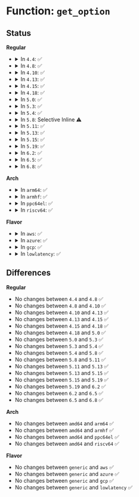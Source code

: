 # Function: <code>get_option</code>

## Status
<b>Regular</b>
<ul>
<li>
<details>
<summary>In <code>4.4</code>: ✅</summary>

```c
int get_option(char **str, int *pint);
```

**Collision:** Unique Global

**Inline:** No

**Transformation:** False

**Instances:**

```
In lib/cmdline.c (ffffffff813e8f50)
Location: lib/cmdline.c:52
Inline: False
Direct callers:
  - init/main.c:loglevel
  - init/do_mounts_md.c:md_setup
  - init/do_mounts_md.c:md_setup
  - init/do_mounts_md.c:md_setup
  - init/do_mounts_md.c:md_setup
  - arch/x86/kernel/cpu/common.c:setup_show_msr
  - arch/x86/kernel/cpu/common.c:setup_disablecpuid
  - arch/x86/kernel/cpu/mcheck/mce.c:mcheck_enable
  - arch/x86/kernel/cpu/mcheck/mce.c:mcheck_enable
  - arch/x86/kernel/smpboot.c:cpu_init_udelay
  - arch/x86/kernel/smpboot.c:_setup_possible_cpus
  - arch/x86/kernel/apic/apic.c:apic_set_disabled_cpu_apicid
  - arch/x86/kernel/apic/vector.c:setup_show_lapic
  - arch/x86/kernel/amd_gart_64.c:gart_parse_options
  - arch/x86/kernel/amd_gart_64.c:gart_parse_options
  - kernel/resource.c:reserve_setup
  - kernel/resource.c:reserve_setup
  - kernel/signal.c:setup_print_fatal_signals
  - kernel/printk/printk.c:boot_delay_setup
  - kernel/profile.c:profile_setup
  - kernel/profile.c:profile_setup
  - kernel/profile.c:profile_setup
  - kernel/profile.c:profile_setup
  - kernel/time/tick-sched.c:skew_tick
  - kernel/smp.c:nrcpus
  - kernel/smp.c:maxcpus
  - mm/slub.c:setup_slub_min_order
  - mm/slub.c:setup_slub_max_order
  - mm/slub.c:setup_slub_min_objects
  - lib/cmdline.c:get_options
  - drivers/acpi/pci_link.c:acpi_irq_penalty_update
  - drivers/pnp/resource.c:pnp_setup_reserve_irq
  - drivers/pnp/resource.c:pnp_setup_reserve_dma
  - drivers/pnp/resource.c:pnp_setup_reserve_io
  - drivers/pnp/resource.c:pnp_setup_reserve_mem
  - drivers/char/hpet.c:hpet_mmap_enable
```
**Symbols:**

```
ffffffff813e8f50-ffffffff813e8fbe: get_option (STB_GLOBAL)
```
</details>
</li>
<li>
<details>
<summary>In <code>4.8</code>: ✅</summary>

```c
int get_option(char **str, int *pint);
```

**Collision:** Unique Global

**Inline:** No

**Transformation:** False

**Instances:**

```
In lib/cmdline.c (ffffffff8142f150)
Location: lib/cmdline.c:52
Inline: False
Direct callers:
  - init/main.c:loglevel
  - init/do_mounts_md.c:md_setup
  - init/do_mounts_md.c:md_setup
  - init/do_mounts_md.c:md_setup
  - init/do_mounts_md.c:md_setup
  - arch/x86/kernel/cpu/common.c:setup_disablecpuid
  - arch/x86/kernel/cpu/common.c:setup_show_msr
  - arch/x86/kernel/cpu/mcheck/mce.c:mcheck_enable
  - arch/x86/kernel/cpu/mcheck/mce.c:mcheck_enable
  - arch/x86/kernel/smpboot.c:_setup_possible_cpus
  - arch/x86/kernel/smpboot.c:cpu_init_udelay
  - arch/x86/kernel/apic/apic.c:apic_set_disabled_cpu_apicid
  - arch/x86/kernel/apic/vector.c:setup_show_lapic
  - arch/x86/kernel/amd_gart_64.c:gart_parse_options
  - arch/x86/kernel/amd_gart_64.c:gart_parse_options
  - kernel/resource.c:reserve_setup
  - kernel/resource.c:reserve_setup
  - kernel/signal.c:setup_print_fatal_signals
  - kernel/printk/printk.c:boot_delay_setup
  - kernel/profile.c:profile_setup
  - kernel/profile.c:profile_setup
  - kernel/profile.c:profile_setup
  - kernel/profile.c:profile_setup
  - kernel/time/tick-sched.c:skew_tick
  - kernel/smp.c:maxcpus
  - kernel/smp.c:nrcpus
  - mm/slub.c:setup_slub_min_objects
  - mm/slub.c:setup_slub_max_order
  - mm/slub.c:setup_slub_min_order
  - lib/cmdline.c:get_options
  - drivers/acpi/pci_link.c:acpi_irq_penalty_update
  - drivers/pnp/resource.c:pnp_setup_reserve_mem
  - drivers/pnp/resource.c:pnp_setup_reserve_io
  - drivers/pnp/resource.c:pnp_setup_reserve_dma
  - drivers/pnp/resource.c:pnp_setup_reserve_irq
  - drivers/char/hpet.c:hpet_mmap_enable
```
**Symbols:**

```
ffffffff8142f150-ffffffff8142f1be: get_option (STB_GLOBAL)
```
</details>
</li>
<li>
<details>
<summary>In <code>4.10</code>: ✅</summary>

```c
int get_option(char **str, int *pint);
```

**Collision:** Unique Global

**Inline:** No

**Transformation:** False

**Instances:**

```
In lib/cmdline.c (ffffffff8144b2c0)
Location: lib/cmdline.c:52
Inline: False
Direct callers:
  - init/main.c:loglevel
  - init/do_mounts_md.c:md_setup
  - init/do_mounts_md.c:md_setup
  - init/do_mounts_md.c:md_setup
  - init/do_mounts_md.c:md_setup
  - arch/x86/kernel/cpu/common.c:setup_disablecpuid
  - arch/x86/kernel/cpu/mcheck/mce.c:mcheck_enable
  - arch/x86/kernel/cpu/mcheck/mce.c:mcheck_enable
  - arch/x86/kernel/smpboot.c:_setup_possible_cpus
  - arch/x86/kernel/smpboot.c:cpu_init_udelay
  - arch/x86/kernel/apic/apic.c:apic_set_disabled_cpu_apicid
  - arch/x86/kernel/apic/vector.c:setup_show_lapic
  - arch/x86/kernel/amd_gart_64.c:gart_parse_options
  - arch/x86/kernel/amd_gart_64.c:gart_parse_options
  - kernel/resource.c:reserve_setup
  - kernel/resource.c:reserve_setup
  - kernel/signal.c:setup_print_fatal_signals
  - kernel/printk/printk.c:boot_delay_setup
  - kernel/profile.c:profile_setup
  - kernel/profile.c:profile_setup
  - kernel/profile.c:profile_setup
  - kernel/profile.c:profile_setup
  - kernel/time/tick-sched.c:skew_tick
  - kernel/smp.c:maxcpus
  - kernel/smp.c:nrcpus
  - mm/slub.c:setup_slub_min_objects
  - mm/slub.c:setup_slub_max_order
  - mm/slub.c:setup_slub_min_order
  - lib/cmdline.c:get_options
  - drivers/acpi/pci_link.c:acpi_irq_penalty_update
  - drivers/pnp/resource.c:pnp_setup_reserve_mem
  - drivers/pnp/resource.c:pnp_setup_reserve_io
  - drivers/pnp/resource.c:pnp_setup_reserve_dma
  - drivers/pnp/resource.c:pnp_setup_reserve_irq
  - drivers/char/hpet.c:hpet_mmap_enable
```
**Symbols:**

```
ffffffff8144b2c0-ffffffff8144b32e: get_option (STB_GLOBAL)
```
</details>
</li>
<li>
<details>
<summary>In <code>4.13</code>: ✅</summary>

```c
int get_option(char **str, int *pint);
```

**Collision:** Unique Global

**Inline:** No

**Transformation:** False

**Instances:**

```
In lib/cmdline.c (ffffffff818eb800)
Location: lib/cmdline.c:53
Inline: False
Direct callers:
  - init/main.c:loglevel
  - init/do_mounts_md.c:md_setup
  - init/do_mounts_md.c:md_setup
  - init/do_mounts_md.c:md_setup
  - init/do_mounts_md.c:md_setup
  - arch/x86/kernel/cpu/common.c:setup_disablecpuid
  - arch/x86/kernel/cpu/mcheck/mce.c:mcheck_enable
  - arch/x86/kernel/cpu/mcheck/mce.c:mcheck_enable
  - arch/x86/kernel/smpboot.c:_setup_possible_cpus
  - arch/x86/kernel/smpboot.c:cpu_init_udelay
  - arch/x86/kernel/apic/apic.c:apic_set_disabled_cpu_apicid
  - arch/x86/kernel/apic/vector.c:setup_show_lapic
  - arch/x86/kernel/amd_gart_64.c:gart_parse_options
  - arch/x86/kernel/amd_gart_64.c:gart_parse_options
  - kernel/resource.c:reserve_setup
  - kernel/resource.c:reserve_setup
  - kernel/signal.c:setup_print_fatal_signals
  - kernel/printk/printk.c:boot_delay_setup
  - kernel/profile.c:profile_setup
  - kernel/profile.c:profile_setup
  - kernel/profile.c:profile_setup
  - kernel/profile.c:profile_setup
  - kernel/time/tick-sched.c:skew_tick
  - kernel/smp.c:maxcpus
  - kernel/smp.c:nrcpus
  - mm/slub.c:setup_slub_memcg_sysfs
  - mm/slub.c:setup_slub_min_objects
  - mm/slub.c:setup_slub_max_order
  - mm/slub.c:setup_slub_min_order
  - drivers/acpi/pci_link.c:acpi_irq_penalty_update
  - drivers/pnp/resource.c:pnp_setup_reserve_mem
  - drivers/pnp/resource.c:pnp_setup_reserve_io
  - drivers/pnp/resource.c:pnp_setup_reserve_dma
  - drivers/pnp/resource.c:pnp_setup_reserve_irq
  - drivers/char/hpet.c:hpet_mmap_enable
  - lib/cmdline.c:get_options
```
**Symbols:**

```
ffffffff818eb800-ffffffff818eb869: get_option (STB_GLOBAL)
```
</details>
</li>
<li>
<details>
<summary>In <code>4.15</code>: ✅</summary>

```c
int get_option(char **str, int *pint);
```

**Collision:** Unique Global

**Inline:** No

**Transformation:** False

**Instances:**

```
In lib/cmdline.c (ffffffff819717c0)
Location: lib/cmdline.c:53
Inline: False
Direct callers:
  - init/main.c:loglevel
  - init/do_mounts_md.c:md_setup
  - init/do_mounts_md.c:md_setup
  - init/do_mounts_md.c:md_setup
  - init/do_mounts_md.c:md_setup
  - arch/x86/kernel/fpu/init.c:fpu__init_system
  - arch/x86/kernel/cpu/mcheck/mce.c:mcheck_enable
  - arch/x86/kernel/cpu/mcheck/mce.c:mcheck_enable
  - arch/x86/kernel/smpboot.c:_setup_possible_cpus
  - arch/x86/kernel/smpboot.c:cpu_init_udelay
  - arch/x86/kernel/apic/apic.c:apic_set_disabled_cpu_apicid
  - arch/x86/kernel/apic/vector.c:setup_show_lapic
  - arch/x86/kernel/amd_gart_64.c:gart_parse_options
  - arch/x86/kernel/amd_gart_64.c:gart_parse_options
  - kernel/resource.c:reserve_setup
  - kernel/resource.c:reserve_setup
  - kernel/signal.c:setup_print_fatal_signals
  - kernel/printk/printk.c:boot_delay_setup
  - kernel/profile.c:profile_setup
  - kernel/profile.c:profile_setup
  - kernel/profile.c:profile_setup
  - kernel/profile.c:profile_setup
  - kernel/time/tick-sched.c:skew_tick
  - kernel/smp.c:maxcpus
  - kernel/smp.c:nrcpus
  - mm/slub.c:setup_slub_memcg_sysfs
  - mm/slub.c:setup_slub_min_objects
  - mm/slub.c:setup_slub_max_order
  - mm/slub.c:setup_slub_min_order
  - drivers/acpi/pci_link.c:acpi_irq_penalty_update
  - drivers/pnp/resource.c:pnp_setup_reserve_mem
  - drivers/pnp/resource.c:pnp_setup_reserve_io
  - drivers/pnp/resource.c:pnp_setup_reserve_dma
  - drivers/pnp/resource.c:pnp_setup_reserve_irq
  - drivers/char/hpet.c:hpet_mmap_enable
  - lib/cmdline.c:get_options
```
**Symbols:**

```
ffffffff819717c0-ffffffff81971829: get_option (STB_GLOBAL)
```
</details>
</li>
<li>
<details>
<summary>In <code>4.18</code>: ✅</summary>

```c
int get_option(char **str, int *pint);
```

**Collision:** Unique Global

**Inline:** No

**Transformation:** False

**Instances:**

```
In lib/cmdline.c (ffffffff819cdb90)
Location: lib/cmdline.c:53
Inline: False
Direct callers:
  - init/main.c:loglevel
  - init/do_mounts_md.c:md_setup
  - init/do_mounts_md.c:md_setup
  - init/do_mounts_md.c:md_setup
  - init/do_mounts_md.c:md_setup
  - arch/x86/kernel/fpu/init.c:fpu__init_system
  - arch/x86/kernel/cpu/mcheck/mce.c:mcheck_enable
  - arch/x86/kernel/cpu/mcheck/mce.c:mcheck_enable
  - arch/x86/kernel/smpboot.c:_setup_possible_cpus
  - arch/x86/kernel/smpboot.c:cpu_init_udelay
  - arch/x86/kernel/apic/apic.c:apic_set_disabled_cpu_apicid
  - arch/x86/kernel/apic/vector.c:setup_show_lapic
  - arch/x86/kernel/amd_gart_64.c:gart_parse_options
  - arch/x86/kernel/amd_gart_64.c:gart_parse_options
  - kernel/resource.c:reserve_setup
  - kernel/resource.c:reserve_setup
  - kernel/signal.c:setup_print_fatal_signals
  - kernel/printk/printk.c:boot_delay_setup
  - kernel/profile.c:profile_setup
  - kernel/profile.c:profile_setup
  - kernel/profile.c:profile_setup
  - kernel/profile.c:profile_setup
  - kernel/time/tick-sched.c:skew_tick
  - kernel/smp.c:maxcpus
  - kernel/smp.c:nrcpus
  - mm/slub.c:setup_slub_memcg_sysfs
  - mm/slub.c:setup_slub_min_objects
  - mm/slub.c:setup_slub_max_order
  - mm/slub.c:setup_slub_min_order
  - drivers/acpi/pci_link.c:acpi_irq_penalty_update
  - drivers/pnp/resource.c:pnp_setup_reserve_mem
  - drivers/pnp/resource.c:pnp_setup_reserve_io
  - drivers/pnp/resource.c:pnp_setup_reserve_dma
  - drivers/pnp/resource.c:pnp_setup_reserve_irq
  - drivers/char/hpet.c:hpet_mmap_enable
  - lib/cmdline.c:get_options
```
**Symbols:**

```
ffffffff819cdb90-ffffffff819cdbf9: get_option (STB_GLOBAL)
```
</details>
</li>
<li>
<details>
<summary>In <code>5.0</code>: ✅</summary>

```c
int get_option(char **str, int *pint);
```

**Collision:** Unique Global

**Inline:** No

**Transformation:** False

**Instances:**

```
In lib/cmdline.c (ffffffff81a07020)
Location: lib/cmdline.c:53
Inline: False
Direct callers:
  - init/main.c:loglevel
  - init/do_mounts_md.c:md_setup
  - init/do_mounts_md.c:md_setup
  - init/do_mounts_md.c:md_setup
  - init/do_mounts_md.c:md_setup
  - arch/x86/kernel/fpu/init.c:fpu__init_system
  - arch/x86/kernel/cpu/mce/core.c:mcheck_enable
  - arch/x86/kernel/cpu/mce/core.c:mcheck_enable
  - arch/x86/kernel/smpboot.c:_setup_possible_cpus
  - arch/x86/kernel/smpboot.c:cpu_init_udelay
  - arch/x86/kernel/apic/apic.c:apic_set_disabled_cpu_apicid
  - arch/x86/kernel/apic/vector.c:setup_show_lapic
  - arch/x86/kernel/amd_gart_64.c:gart_parse_options
  - arch/x86/kernel/amd_gart_64.c:gart_parse_options
  - kernel/resource.c:reserve_setup
  - kernel/resource.c:reserve_setup
  - kernel/signal.c:setup_print_fatal_signals
  - kernel/printk/printk.c:boot_delay_setup
  - kernel/profile.c:profile_setup
  - kernel/profile.c:profile_setup
  - kernel/profile.c:profile_setup
  - kernel/profile.c:profile_setup
  - kernel/time/tick-sched.c:skew_tick
  - kernel/smp.c:maxcpus
  - kernel/smp.c:nrcpus
  - mm/slub.c:setup_slub_memcg_sysfs
  - mm/slub.c:setup_slub_min_objects
  - mm/slub.c:setup_slub_max_order
  - mm/slub.c:setup_slub_min_order
  - drivers/acpi/pci_link.c:acpi_irq_penalty_update
  - drivers/pnp/resource.c:pnp_setup_reserve_mem
  - drivers/pnp/resource.c:pnp_setup_reserve_io
  - drivers/pnp/resource.c:pnp_setup_reserve_dma
  - drivers/pnp/resource.c:pnp_setup_reserve_irq
  - drivers/char/hpet.c:hpet_mmap_enable
  - lib/cmdline.c:get_options
```
**Symbols:**

```
ffffffff81a07020-ffffffff81a07089: get_option (STB_GLOBAL)
```
</details>
</li>
<li>
<details>
<summary>In <code>5.3</code>: ✅</summary>

```c
int get_option(char **str, int *pint);
```

**Collision:** Unique Global

**Inline:** No

**Transformation:** False

**Instances:**

```
In lib/cmdline.c (ffffffff81a76990)
Location: lib/cmdline.c:50
Inline: False
Direct callers:
  - init/main.c:loglevel
  - init/do_mounts_md.c:md_setup
  - init/do_mounts_md.c:md_setup
  - init/do_mounts_md.c:md_setup
  - init/do_mounts_md.c:md_setup
  - arch/x86/kernel/fpu/init.c:fpu__init_system
  - arch/x86/kernel/cpu/mce/core.c:mcheck_enable
  - arch/x86/kernel/cpu/mce/core.c:mcheck_enable
  - arch/x86/kernel/smpboot.c:_setup_possible_cpus
  - arch/x86/kernel/smpboot.c:cpu_init_udelay
  - arch/x86/kernel/apic/apic.c:apic_set_disabled_cpu_apicid
  - arch/x86/kernel/apic/vector.c:setup_show_lapic
  - arch/x86/kernel/amd_gart_64.c:gart_parse_options
  - arch/x86/kernel/amd_gart_64.c:gart_parse_options
  - kernel/resource.c:reserve_setup
  - kernel/resource.c:reserve_setup
  - kernel/signal.c:setup_print_fatal_signals
  - kernel/printk/printk.c:boot_delay_setup
  - kernel/profile.c:profile_setup
  - kernel/profile.c:profile_setup
  - kernel/profile.c:profile_setup
  - kernel/profile.c:profile_setup
  - kernel/time/tick-sched.c:skew_tick
  - kernel/smp.c:maxcpus
  - kernel/smp.c:nrcpus
  - kernel/watchdog.c:watchdog_thresh_setup
  - mm/slub.c:setup_slub_memcg_sysfs
  - mm/slub.c:setup_slub_min_objects
  - mm/slub.c:setup_slub_max_order
  - mm/slub.c:setup_slub_min_order
  - drivers/acpi/pci_link.c:acpi_irq_penalty_update
  - drivers/pnp/resource.c:pnp_setup_reserve_mem
  - drivers/pnp/resource.c:pnp_setup_reserve_io
  - drivers/pnp/resource.c:pnp_setup_reserve_dma
  - drivers/pnp/resource.c:pnp_setup_reserve_irq
  - drivers/char/hpet.c:hpet_mmap_enable
  - lib/cmdline.c:get_options
```
**Symbols:**

```
ffffffff81a76990-ffffffff81a769f9: get_option (STB_GLOBAL)
```
</details>
</li>
<li>
<details>
<summary>In <code>5.4</code>: ✅</summary>

```c
int get_option(char **str, int *pint);
```

**Collision:** Unique Global

**Inline:** No

**Transformation:** False

**Instances:**

```
In lib/cmdline.c (ffffffff81aadda0)
Location: lib/cmdline.c:50
Inline: False
Direct callers:
  - init/main.c:loglevel
  - init/do_mounts_md.c:md_setup
  - init/do_mounts_md.c:md_setup
  - init/do_mounts_md.c:md_setup
  - init/do_mounts_md.c:md_setup
  - arch/x86/kernel/fpu/init.c:fpu__init_system
  - arch/x86/kernel/cpu/mce/core.c:mcheck_enable
  - arch/x86/kernel/cpu/mce/core.c:mcheck_enable
  - arch/x86/kernel/smpboot.c:_setup_possible_cpus
  - arch/x86/kernel/smpboot.c:cpu_init_udelay
  - arch/x86/kernel/apic/apic.c:apic_set_disabled_cpu_apicid
  - arch/x86/kernel/apic/ipi.c:apic_ipi_shorthand
  - arch/x86/kernel/apic/vector.c:setup_show_lapic
  - arch/x86/kernel/amd_gart_64.c:gart_parse_options
  - arch/x86/kernel/amd_gart_64.c:gart_parse_options
  - kernel/resource.c:reserve_setup
  - kernel/resource.c:reserve_setup
  - kernel/signal.c:setup_print_fatal_signals
  - kernel/printk/printk.c:boot_delay_setup
  - kernel/profile.c:profile_setup
  - kernel/profile.c:profile_setup
  - kernel/profile.c:profile_setup
  - kernel/profile.c:profile_setup
  - kernel/time/tick-sched.c:skew_tick
  - kernel/smp.c:maxcpus
  - kernel/smp.c:nrcpus
  - kernel/watchdog.c:watchdog_thresh_setup
  - mm/slub.c:setup_slub_memcg_sysfs
  - mm/slub.c:setup_slub_min_objects
  - mm/slub.c:setup_slub_max_order
  - mm/slub.c:setup_slub_min_order
  - drivers/acpi/pci_link.c:acpi_irq_penalty_update
  - drivers/pnp/resource.c:pnp_setup_reserve_mem
  - drivers/pnp/resource.c:pnp_setup_reserve_io
  - drivers/pnp/resource.c:pnp_setup_reserve_dma
  - drivers/pnp/resource.c:pnp_setup_reserve_irq
  - drivers/char/hpet.c:hpet_mmap_enable
  - lib/cmdline.c:get_options
```
**Symbols:**

```
ffffffff81aadda0-ffffffff81aade09: get_option (STB_GLOBAL)
```
</details>
</li>
<li>
<details>
<summary>In <code>5.8</code>: Selective Inline ⚠️</summary>

```c
int get_option(char **str, int *pint);
```

**Collision:** Unique Global

**Inline:** Selective

**Transformation:** False

**Instances:**

```
In lib/cmdline.c (ffffffff815e7b9c)
Location: lib/cmdline.c:50
Inline: True
Inline callers:
  - lib/cmdline.c:get_options
Direct callers:
  - init/main.c:loglevel
  - init/do_mounts_md.c:md_setup
  - init/do_mounts_md.c:md_setup
  - init/do_mounts_md.c:md_setup
  - init/do_mounts_md.c:md_setup
  - arch/x86/kernel/fpu/init.c:fpu__init_parse_early_param
  - arch/x86/kernel/cpu/mce/core.c:mcheck_enable
  - arch/x86/kernel/cpu/mce/core.c:mcheck_enable
  - arch/x86/kernel/smpboot.c:_setup_possible_cpus
  - arch/x86/kernel/smpboot.c:cpu_init_udelay
  - arch/x86/kernel/apic/apic.c:apic_set_disabled_cpu_apicid
  - arch/x86/kernel/apic/ipi.c:apic_ipi_shorthand
  - arch/x86/kernel/apic/vector.c:setup_show_lapic
  - arch/x86/kernel/amd_gart_64.c:gart_parse_options
  - arch/x86/kernel/amd_gart_64.c:gart_parse_options
  - kernel/resource.c:reserve_setup
  - kernel/resource.c:reserve_setup
  - kernel/signal.c:setup_print_fatal_signals
  - kernel/printk/printk.c:boot_delay_setup
  - kernel/profile.c:profile_setup
  - kernel/profile.c:profile_setup
  - kernel/profile.c:profile_setup
  - kernel/profile.c:profile_setup
  - kernel/time/tick-sched.c:skew_tick
  - kernel/smp.c:maxcpus
  - kernel/smp.c:nrcpus
  - kernel/watchdog.c:watchdog_thresh_setup
  - mm/slub.c:setup_slub_memcg_sysfs
  - mm/slub.c:setup_slub_min_objects
  - mm/slub.c:setup_slub_max_order
  - mm/slub.c:setup_slub_min_order
  - drivers/acpi/pci_link.c:acpi_irq_penalty_update
  - drivers/pnp/resource.c:pnp_setup_reserve_mem
  - drivers/pnp/resource.c:pnp_setup_reserve_io
  - drivers/pnp/resource.c:pnp_setup_reserve_dma
  - drivers/pnp/resource.c:pnp_setup_reserve_irq
  - drivers/char/hpet.c:hpet_mmap_enable
```
**Symbols:**

```
ffffffff815e7a40-ffffffff815e7aa9: get_option (STB_GLOBAL)
```
</details>
</li>
<li>
<details>
<summary>In <code>5.11</code>: ✅</summary>

```c
int get_option(char **str, int *pint);
```

**Collision:** Unique Global

**Inline:** No

**Transformation:** False

**Instances:**

```
In lib/cmdline.c (ffffffff8160cbb0)
Location: lib/cmdline.c:56
Inline: False
Direct callers:
  - init/main.c:loglevel
  - arch/x86/kernel/cpu/common.c:cpu_parse_early_param
  - arch/x86/kernel/cpu/mce/core.c:mcheck_enable
  - arch/x86/kernel/cpu/mce/core.c:mcheck_enable
  - arch/x86/kernel/smpboot.c:_setup_possible_cpus
  - arch/x86/kernel/smpboot.c:cpu_init_udelay
  - arch/x86/kernel/apic/apic.c:apic_set_disabled_cpu_apicid
  - arch/x86/kernel/apic/ipi.c:apic_ipi_shorthand
  - arch/x86/kernel/apic/vector.c:setup_show_lapic
  - arch/x86/kernel/amd_gart_64.c:gart_parse_options
  - arch/x86/kernel/amd_gart_64.c:gart_parse_options
  - kernel/resource.c:reserve_setup
  - kernel/resource.c:reserve_setup
  - kernel/signal.c:setup_print_fatal_signals
  - kernel/printk/printk.c:boot_delay_setup
  - kernel/profile.c:profile_setup
  - kernel/profile.c:profile_setup
  - kernel/profile.c:profile_setup
  - kernel/profile.c:profile_setup
  - kernel/time/tick-sched.c:skew_tick
  - kernel/smp.c:maxcpus
  - kernel/smp.c:nrcpus
  - kernel/watchdog.c:watchdog_thresh_setup
  - mm/slub.c:setup_slub_memcg_sysfs
  - mm/slub.c:setup_slub_min_objects
  - mm/slub.c:setup_slub_max_order
  - mm/slub.c:setup_slub_min_order
  - lib/cmdline.c:get_options
  - drivers/acpi/pci_link.c:acpi_irq_penalty_update
  - drivers/pnp/resource.c:pnp_setup_reserve_mem
  - drivers/pnp/resource.c:pnp_setup_reserve_io
  - drivers/pnp/resource.c:pnp_setup_reserve_dma
  - drivers/pnp/resource.c:pnp_setup_reserve_irq
  - drivers/char/hpet.c:hpet_mmap_enable
  - drivers/md/md-autodetect.c:md_setup
  - drivers/md/md-autodetect.c:md_setup
  - drivers/md/md-autodetect.c:md_setup
  - drivers/md/md-autodetect.c:md_setup
```
**Symbols:**

```
ffffffff8160cbb0-ffffffff8160cc39: get_option (STB_GLOBAL)
```
</details>
</li>
<li>
<details>
<summary>In <code>5.13</code>: ✅</summary>

```c
int get_option(char **str, int *pint);
```

**Collision:** Unique Global

**Inline:** No

**Transformation:** False

**Instances:**

```
In lib/cmdline.c (ffffffff815f0270)
Location: lib/cmdline.c:56
Inline: False
Direct callers:
  - init/main.c:loglevel
  - arch/x86/kernel/cpu/common.c:cpu_parse_early_param
  - arch/x86/kernel/cpu/mce/core.c:mcheck_enable
  - arch/x86/kernel/cpu/mce/core.c:mcheck_enable
  - arch/x86/kernel/smpboot.c:_setup_possible_cpus
  - arch/x86/kernel/smpboot.c:cpu_init_udelay
  - arch/x86/kernel/apic/apic.c:apic_set_disabled_cpu_apicid
  - arch/x86/kernel/apic/ipi.c:apic_ipi_shorthand
  - arch/x86/kernel/apic/vector.c:setup_show_lapic
  - arch/x86/kernel/amd_gart_64.c:gart_parse_options
  - arch/x86/kernel/amd_gart_64.c:gart_parse_options
  - kernel/resource.c:reserve_setup
  - kernel/resource.c:reserve_setup
  - kernel/signal.c:setup_print_fatal_signals
  - kernel/printk/printk.c:boot_delay_setup
  - kernel/profile.c:profile_setup
  - kernel/profile.c:profile_setup
  - kernel/profile.c:profile_setup
  - kernel/profile.c:profile_setup
  - kernel/time/tick-sched.c:skew_tick
  - kernel/smp.c:maxcpus
  - kernel/smp.c:nrcpus
  - kernel/watchdog.c:watchdog_thresh_setup
  - mm/slub.c:setup_slub_min_objects
  - mm/slub.c:setup_slub_max_order
  - mm/slub.c:setup_slub_min_order
  - lib/cmdline.c:get_options
  - drivers/acpi/pci_link.c:acpi_irq_penalty_update
  - drivers/pnp/resource.c:pnp_setup_reserve_mem
  - drivers/pnp/resource.c:pnp_setup_reserve_io
  - drivers/pnp/resource.c:pnp_setup_reserve_dma
  - drivers/pnp/resource.c:pnp_setup_reserve_irq
  - drivers/char/hpet.c:hpet_mmap_enable
  - drivers/md/md-autodetect.c:md_setup
  - drivers/md/md-autodetect.c:md_setup
  - drivers/md/md-autodetect.c:md_setup
  - drivers/md/md-autodetect.c:md_setup
```
**Symbols:**

```
ffffffff815f0270-ffffffff815f02f9: get_option (STB_GLOBAL)
```
</details>
</li>
<li>
<details>
<summary>In <code>5.15</code>: ✅</summary>

```c
int get_option(char **str, int *pint);
```

**Collision:** Unique Global

**Inline:** No

**Transformation:** False

**Instances:**

```
In lib/cmdline.c (ffffffff8165d350)
Location: lib/cmdline.c:56
Inline: False
Direct callers:
  - init/main.c:loglevel
  - arch/x86/kernel/cpu/common.c:cpu_parse_early_param
  - arch/x86/kernel/cpu/mce/core.c:mcheck_enable
  - arch/x86/kernel/cpu/mce/core.c:mcheck_enable
  - arch/x86/kernel/smpboot.c:_setup_possible_cpus
  - arch/x86/kernel/smpboot.c:cpu_init_udelay
  - arch/x86/kernel/apic/apic.c:apic_set_disabled_cpu_apicid
  - arch/x86/kernel/apic/ipi.c:apic_ipi_shorthand
  - arch/x86/kernel/apic/vector.c:setup_show_lapic
  - arch/x86/kernel/amd_gart_64.c:gart_parse_options
  - arch/x86/kernel/amd_gart_64.c:gart_parse_options
  - kernel/resource.c:reserve_setup
  - kernel/resource.c:reserve_setup
  - kernel/signal.c:setup_print_fatal_signals
  - kernel/printk/printk.c:boot_delay_setup
  - kernel/profile.c:profile_setup
  - kernel/profile.c:profile_setup
  - kernel/profile.c:profile_setup
  - kernel/profile.c:profile_setup
  - kernel/time/tick-sched.c:skew_tick
  - kernel/smp.c:maxcpus
  - kernel/smp.c:nrcpus
  - kernel/watchdog.c:watchdog_thresh_setup
  - mm/slub.c:setup_slub_min_objects
  - mm/slub.c:setup_slub_max_order
  - mm/slub.c:setup_slub_min_order
  - lib/cmdline.c:get_options
  - drivers/acpi/pci_link.c:acpi_irq_penalty_update
  - drivers/pnp/resource.c:pnp_setup_reserve_mem
  - drivers/pnp/resource.c:pnp_setup_reserve_io
  - drivers/pnp/resource.c:pnp_setup_reserve_dma
  - drivers/pnp/resource.c:pnp_setup_reserve_irq
  - drivers/char/hpet.c:hpet_mmap_enable
  - drivers/md/md-autodetect.c:md_setup
  - drivers/md/md-autodetect.c:md_setup
  - drivers/md/md-autodetect.c:md_setup
  - drivers/md/md-autodetect.c:md_setup
```
**Symbols:**

```
ffffffff8165d350-ffffffff8165d3d9: get_option (STB_GLOBAL)
```
</details>
</li>
<li>
<details>
<summary>In <code>5.19</code>: ✅</summary>

```c
int get_option(char **str, int *pint);
```

**Collision:** Unique Global

**Inline:** No

**Transformation:** False

**Instances:**

```
In lib/cmdline.c (ffffffff81776810)
Location: lib/cmdline.c:56
Inline: False
Direct callers:
  - init/main.c:loglevel
  - arch/x86/kernel/cpu/mce/core.c:mcheck_enable
  - arch/x86/kernel/smpboot.c:_setup_possible_cpus
  - arch/x86/kernel/smpboot.c:cpu_init_udelay
  - arch/x86/kernel/apic/apic.c:apic_set_disabled_cpu_apicid
  - arch/x86/kernel/apic/ipi.c:apic_ipi_shorthand
  - arch/x86/kernel/apic/vector.c:setup_show_lapic
  - arch/x86/kernel/amd_gart_64.c:gart_parse_options
  - arch/x86/kernel/amd_gart_64.c:gart_parse_options
  - kernel/resource.c:reserve_setup
  - kernel/resource.c:reserve_setup
  - kernel/signal.c:setup_print_fatal_signals
  - kernel/printk/printk.c:boot_delay_setup
  - kernel/profile.c:profile_setup
  - kernel/profile.c:profile_setup
  - kernel/profile.c:profile_setup
  - kernel/profile.c:profile_setup
  - kernel/time/tick-sched.c:skew_tick
  - kernel/smp.c:maxcpus
  - kernel/smp.c:nrcpus
  - kernel/watchdog.c:watchdog_thresh_setup
  - mm/slub.c:setup_slub_min_objects
  - mm/slub.c:setup_slub_max_order
  - mm/slub.c:setup_slub_min_order
  - lib/cmdline.c:get_options
  - drivers/acpi/pci_link.c:acpi_irq_penalty_update
  - drivers/pnp/resource.c:pnp_setup_reserve_mem
  - drivers/pnp/resource.c:pnp_setup_reserve_io
  - drivers/pnp/resource.c:pnp_setup_reserve_dma
  - drivers/pnp/resource.c:pnp_setup_reserve_irq
  - drivers/char/hpet.c:hpet_mmap_enable
  - drivers/md/md-autodetect.c:md_setup
  - drivers/md/md-autodetect.c:md_setup
  - drivers/md/md-autodetect.c:md_setup
  - drivers/md/md-autodetect.c:md_setup
```
**Symbols:**

```
ffffffff81776810-ffffffff817768ad: get_option (STB_GLOBAL)
```
</details>
</li>
<li>
<details>
<summary>In <code>6.2</code>: ✅</summary>

```c
int get_option(char **str, int *pint);
```

**Collision:** Unique Global

**Inline:** No

**Transformation:** False

**Instances:**

```
In lib/cmdline.c (ffffffff8201f280)
Location: lib/cmdline.c:56
Inline: False
Direct callers:
  - init/main.c:loglevel
  - arch/x86/kernel/cpu/mce/core.c:mcheck_enable
  - arch/x86/kernel/smpboot.c:_setup_possible_cpus
  - arch/x86/kernel/smpboot.c:cpu_init_udelay
  - arch/x86/kernel/apic/apic.c:apic_set_disabled_cpu_apicid
  - arch/x86/kernel/apic/ipi.c:apic_ipi_shorthand
  - arch/x86/kernel/apic/vector.c:setup_show_lapic
  - arch/x86/kernel/amd_gart_64.c:gart_parse_options
  - arch/x86/kernel/amd_gart_64.c:gart_parse_options
  - kernel/resource.c:reserve_setup
  - kernel/resource.c:reserve_setup
  - kernel/signal.c:setup_print_fatal_signals
  - kernel/printk/printk.c:boot_delay_setup
  - kernel/profile.c:profile_setup
  - kernel/profile.c:profile_setup
  - kernel/time/tick-sched.c:skew_tick
  - kernel/smp.c:maxcpus
  - kernel/smp.c:nrcpus
  - kernel/watchdog.c:watchdog_thresh_setup
  - mm/slub.c:setup_slub_min_objects
  - mm/slub.c:setup_slub_max_order
  - mm/slub.c:setup_slub_min_order
  - drivers/acpi/pci_link.c:acpi_irq_pci
  - drivers/acpi/pci_link.c:acpi_irq_penalty_update
  - drivers/pnp/resource.c:pnp_setup_reserve_mem
  - drivers/pnp/resource.c:pnp_setup_reserve_io
  - drivers/pnp/resource.c:pnp_setup_reserve_dma
  - drivers/pnp/resource.c:pnp_setup_reserve_irq
  - drivers/char/hpet.c:hpet_mmap_enable
  - drivers/md/md-autodetect.c:md_setup
  - drivers/md/md-autodetect.c:md_setup
  - drivers/md/md-autodetect.c:md_setup
  - drivers/md/md-autodetect.c:md_setup
  - lib/cmdline.c:get_options
```
**Symbols:**

```
ffffffff8201f280-ffffffff8201f31d: get_option (STB_GLOBAL)
```
</details>
</li>
<li>
<details>
<summary>In <code>6.5</code>: ✅</summary>

```c
int get_option(char **str, int *pint);
```

**Collision:** Unique Global

**Inline:** No

**Transformation:** False

**Instances:**

```
In lib/cmdline.c (ffffffff8209f290)
Location: lib/cmdline.c:56
Inline: False
Direct callers:
  - init/main.c:loglevel
  - arch/x86/kernel/cpu/mce/core.c:mcheck_enable
  - arch/x86/kernel/smpboot.c:_setup_possible_cpus
  - arch/x86/kernel/smpboot.c:cpu_init_udelay
  - arch/x86/kernel/apic/apic.c:apic_set_disabled_cpu_apicid
  - arch/x86/kernel/apic/ipi.c:apic_ipi_shorthand
  - arch/x86/kernel/apic/vector.c:setup_show_lapic
  - arch/x86/kernel/amd_gart_64.c:gart_parse_options
  - arch/x86/kernel/amd_gart_64.c:gart_parse_options
  - kernel/resource.c:reserve_setup
  - kernel/resource.c:reserve_setup
  - kernel/signal.c:setup_print_fatal_signals
  - kernel/printk/printk.c:boot_delay_setup
  - kernel/profile.c:profile_setup
  - kernel/profile.c:profile_setup
  - kernel/time/tick-sched.c:skew_tick
  - kernel/smp.c:maxcpus
  - kernel/smp.c:nrcpus
  - kernel/watchdog.c:watchdog_thresh_setup
  - mm/slub.c:setup_slub_min_objects
  - mm/slub.c:setup_slub_max_order
  - mm/slub.c:setup_slub_min_order
  - drivers/acpi/pci_link.c:acpi_irq_pci
  - drivers/acpi/pci_link.c:acpi_irq_penalty_update
  - drivers/pnp/resource.c:pnp_setup_reserve_mem
  - drivers/pnp/resource.c:pnp_setup_reserve_io
  - drivers/pnp/resource.c:pnp_setup_reserve_dma
  - drivers/pnp/resource.c:pnp_setup_reserve_irq
  - drivers/char/hpet.c:hpet_mmap_enable
  - drivers/md/md-autodetect.c:md_setup
  - drivers/md/md-autodetect.c:md_setup
  - drivers/md/md-autodetect.c:md_setup
  - drivers/md/md-autodetect.c:md_setup
  - lib/cmdline.c:get_options
```
**Symbols:**

```
ffffffff8209f290-ffffffff8209f32d: get_option (STB_GLOBAL)
```
</details>
</li>
<li>
<details>
<summary>In <code>6.8</code>: ✅</summary>

```c
int get_option(char **str, int *pint);
```

**Collision:** Unique Global

**Inline:** No

**Transformation:** False

**Instances:**

```
In lib/cmdline.c (ffffffff82177290)
Location: lib/cmdline.c:56
Inline: False
Direct callers:
  - init/main.c:loglevel
  - arch/x86/kernel/cpu/mce/core.c:mcheck_enable
  - arch/x86/kernel/smpboot.c:_setup_possible_cpus
  - arch/x86/kernel/smpboot.c:cpu_init_udelay
  - arch/x86/kernel/apic/apic.c:apic_set_disabled_cpu_apicid
  - arch/x86/kernel/apic/ipi.c:apic_ipi_shorthand
  - arch/x86/kernel/apic/vector.c:setup_show_lapic
  - arch/x86/kernel/amd_gart_64.c:gart_parse_options
  - arch/x86/kernel/amd_gart_64.c:gart_parse_options
  - kernel/resource.c:reserve_setup
  - kernel/resource.c:reserve_setup
  - kernel/signal.c:setup_print_fatal_signals
  - kernel/printk/printk.c:boot_delay_setup
  - kernel/profile.c:profile_setup
  - kernel/profile.c:profile_setup
  - kernel/time/tick-sched.c:skew_tick
  - kernel/smp.c:maxcpus
  - kernel/smp.c:nrcpus
  - kernel/watchdog.c:watchdog_thresh_setup
  - mm/slub.c:setup_slub_min_objects
  - mm/slub.c:setup_slub_max_order
  - mm/slub.c:setup_slub_min_order
  - drivers/acpi/pci_link.c:acpi_irq_pci
  - drivers/acpi/pci_link.c:acpi_irq_penalty_update
  - drivers/pnp/resource.c:pnp_setup_reserve_mem
  - drivers/pnp/resource.c:pnp_setup_reserve_io
  - drivers/pnp/resource.c:pnp_setup_reserve_dma
  - drivers/pnp/resource.c:pnp_setup_reserve_irq
  - drivers/char/hpet.c:hpet_mmap_enable
  - drivers/md/md-autodetect.c:md_setup
  - drivers/md/md-autodetect.c:md_setup
  - drivers/md/md-autodetect.c:md_setup
  - drivers/md/md-autodetect.c:md_setup
  - lib/cmdline.c:get_options
```
**Symbols:**

```
ffffffff82177290-ffffffff8217732d: get_option (STB_GLOBAL)
```
</details>
</li>
</ul>
<b>Arch</b>
<ul>
<li>
<details>
<summary>In <code>arm64</code>: ✅</summary>

```c
int get_option(char **str, int *pint);
```

**Collision:** Unique Global

**Inline:** No

**Transformation:** False

**Instances:**

```
In lib/cmdline.c (ffff800010d83fe0)
Location: lib/cmdline.c:50
Inline: False
Direct callers:
  - init/main.c:loglevel
  - init/do_mounts_md.c:md_setup
  - init/do_mounts_md.c:md_setup
  - init/do_mounts_md.c:md_setup
  - init/do_mounts_md.c:md_setup
  - kernel/resource.c:reserve_setup
  - kernel/resource.c:reserve_setup
  - kernel/signal.c:setup_print_fatal_signals
  - kernel/printk/printk.c:boot_delay_setup
  - kernel/profile.c:profile_setup
  - kernel/profile.c:profile_setup
  - kernel/profile.c:profile_setup
  - kernel/profile.c:profile_setup
  - kernel/time/tick-sched.c:skew_tick
  - kernel/smp.c:maxcpus
  - kernel/smp.c:nrcpus
  - kernel/watchdog.c:watchdog_thresh_setup
  - mm/slub.c:setup_slub_memcg_sysfs
  - mm/slub.c:setup_slub_min_objects
  - mm/slub.c:setup_slub_max_order
  - mm/slub.c:setup_slub_min_order
  - drivers/acpi/pci_link.c:acpi_irq_penalty_update
  - drivers/pnp/resource.c:pnp_setup_reserve_mem
  - drivers/pnp/resource.c:pnp_setup_reserve_io
  - drivers/pnp/resource.c:pnp_setup_reserve_dma
  - drivers/pnp/resource.c:pnp_setup_reserve_irq
  - lib/cmdline.c:get_options
```
**Symbols:**

```
ffff800010d83fe0-ffff800010d8407c: get_option (STB_GLOBAL)
```
</details>
</li>
<li>
<details>
<summary>In <code>armhf</code>: ✅</summary>

```c
int get_option(char **str, int *pint);
```

**Collision:** Unique Global

**Inline:** No

**Transformation:** False

**Instances:**

```
In lib/cmdline.c (c0e7f4c0)
Location: lib/cmdline.c:50
Inline: False
Direct callers:
  - init/main.c:loglevel
  - init/do_mounts_md.c:md_setup
  - init/do_mounts_md.c:md_setup
  - init/do_mounts_md.c:md_setup
  - init/do_mounts_md.c:md_setup
  - arch/arm/plat-omap/dma.c:omap_dma_cmdline_reserve_ch
  - kernel/resource.c:reserve_setup
  - kernel/resource.c:reserve_setup
  - kernel/signal.c:setup_print_fatal_signals
  - kernel/printk/printk.c:boot_delay_setup
  - kernel/profile.c:profile_setup
  - kernel/profile.c:profile_setup
  - kernel/profile.c:profile_setup
  - kernel/profile.c:profile_setup
  - kernel/time/tick-sched.c:skew_tick
  - kernel/smp.c:maxcpus
  - kernel/smp.c:nrcpus
  - kernel/watchdog.c:watchdog_thresh_setup
  - mm/slub.c:setup_slub_memcg_sysfs
  - mm/slub.c:setup_slub_min_objects
  - mm/slub.c:setup_slub_max_order
  - mm/slub.c:setup_slub_min_order
  - lib/cmdline.c:get_options
```
**Symbols:**

```
c0e7f4c0-c0e7f540: get_option (STB_GLOBAL)
```
</details>
</li>
<li>
<details>
<summary>In <code>ppc64el</code>: ✅</summary>

```c
int get_option(char **str, int *pint);
```

**Collision:** Unique Global

**Inline:** No

**Transformation:** False

**Instances:**

```
In lib/cmdline.c (c000000000ec2f90)
Location: lib/cmdline.c:50
Inline: False
Direct callers:
  - init/main.c:loglevel
  - init/do_mounts_md.c:md_setup
  - init/do_mounts_md.c:md_setup
  - init/do_mounts_md.c:md_setup
  - init/do_mounts_md.c:md_setup
  - arch/powerpc/kernel/rtasd.c:surveillance_setup
  - kernel/resource.c:reserve_setup
  - kernel/resource.c:reserve_setup
  - kernel/signal.c:setup_print_fatal_signals
  - kernel/profile.c:profile_setup
  - kernel/profile.c:profile_setup
  - kernel/profile.c:profile_setup
  - kernel/profile.c:profile_setup
  - kernel/time/tick-sched.c:skew_tick
  - kernel/smp.c:maxcpus
  - kernel/smp.c:nrcpus
  - kernel/watchdog.c:watchdog_thresh_setup
  - mm/slub.c:setup_slub_memcg_sysfs
  - mm/slub.c:setup_slub_min_objects
  - mm/slub.c:setup_slub_max_order
  - mm/slub.c:setup_slub_min_order
  - lib/cmdline.c:get_options
```
**Symbols:**

```
c000000000ec2f90-c000000000ec3098: get_option (STB_GLOBAL)
```
</details>
</li>
<li>
<details>
<summary>In <code>riscv64</code>: ✅</summary>

```c
int get_option(char **str, int *pint);
```

**Collision:** Unique Global

**Inline:** No

**Transformation:** False

**Instances:**

```
In lib/cmdline.c (ffffffe0008ae6b8)
Location: lib/cmdline.c:50
Inline: False
Direct callers:
  - init/main.c:loglevel
  - init/do_mounts_md.c:md_setup
  - init/do_mounts_md.c:md_setup
  - init/do_mounts_md.c:md_setup
  - init/do_mounts_md.c:md_setup
  - kernel/resource.c:reserve_setup
  - kernel/resource.c:reserve_setup
  - kernel/signal.c:setup_print_fatal_signals
  - kernel/printk/printk.c:boot_delay_setup
  - kernel/profile.c:profile_setup
  - kernel/profile.c:profile_setup
  - kernel/profile.c:profile_setup
  - kernel/profile.c:profile_setup
  - kernel/time/tick-sched.c:skew_tick
  - kernel/smp.c:maxcpus
  - kernel/smp.c:nrcpus
  - kernel/watchdog.c:watchdog_thresh_setup
  - mm/slub.c:setup_slub_memcg_sysfs
  - mm/slub.c:setup_slub_min_objects
  - mm/slub.c:setup_slub_max_order
  - mm/slub.c:setup_slub_min_order
  - lib/cmdline.c:get_options
```
**Symbols:**

```
ffffffe0008ae6b8-ffffffe0008ae722: get_option (STB_GLOBAL)
```
</details>
</li>
</ul>
<b>Flavor</b>
<ul>
<li>
<details>
<summary>In <code>aws</code>: ✅</summary>

```c
int get_option(char **str, int *pint);
```

**Collision:** Unique Global

**Inline:** No

**Transformation:** False

**Instances:**

```
In lib/cmdline.c (ffffffff81a4cbf0)
Location: lib/cmdline.c:50
Inline: False
Direct callers:
  - init/main.c:loglevel
  - init/do_mounts_md.c:md_setup
  - init/do_mounts_md.c:md_setup
  - init/do_mounts_md.c:md_setup
  - init/do_mounts_md.c:md_setup
  - arch/x86/kernel/fpu/init.c:fpu__init_system
  - arch/x86/kernel/cpu/mce/core.c:mcheck_enable
  - arch/x86/kernel/cpu/mce/core.c:mcheck_enable
  - arch/x86/kernel/smpboot.c:_setup_possible_cpus
  - arch/x86/kernel/smpboot.c:cpu_init_udelay
  - arch/x86/kernel/apic/apic.c:apic_set_disabled_cpu_apicid
  - arch/x86/kernel/apic/ipi.c:apic_ipi_shorthand
  - arch/x86/kernel/apic/vector.c:setup_show_lapic
  - arch/x86/kernel/amd_gart_64.c:gart_parse_options
  - arch/x86/kernel/amd_gart_64.c:gart_parse_options
  - kernel/resource.c:reserve_setup
  - kernel/resource.c:reserve_setup
  - kernel/signal.c:setup_print_fatal_signals
  - kernel/printk/printk.c:boot_delay_setup
  - kernel/profile.c:profile_setup
  - kernel/profile.c:profile_setup
  - kernel/profile.c:profile_setup
  - kernel/profile.c:profile_setup
  - kernel/time/tick-sched.c:skew_tick
  - kernel/smp.c:maxcpus
  - kernel/smp.c:nrcpus
  - kernel/watchdog.c:watchdog_thresh_setup
  - mm/slub.c:setup_slub_memcg_sysfs
  - mm/slub.c:setup_slub_min_objects
  - mm/slub.c:setup_slub_max_order
  - mm/slub.c:setup_slub_min_order
  - drivers/acpi/pci_link.c:acpi_irq_penalty_update
  - drivers/pnp/resource.c:pnp_setup_reserve_mem
  - drivers/pnp/resource.c:pnp_setup_reserve_io
  - drivers/pnp/resource.c:pnp_setup_reserve_dma
  - drivers/pnp/resource.c:pnp_setup_reserve_irq
  - drivers/char/hpet.c:hpet_mmap_enable
  - lib/cmdline.c:get_options
```
**Symbols:**

```
ffffffff81a4cbf0-ffffffff81a4cc59: get_option (STB_GLOBAL)
```
</details>
</li>
<li>
<details>
<summary>In <code>azure</code>: ✅</summary>

```c
int get_option(char **str, int *pint);
```

**Collision:** Unique Global

**Inline:** No

**Transformation:** False

**Instances:**

```
In lib/cmdline.c (ffffffff81a09d20)
Location: lib/cmdline.c:50
Inline: False
Direct callers:
  - init/main.c:loglevel
  - init/do_mounts_md.c:md_setup
  - init/do_mounts_md.c:md_setup
  - init/do_mounts_md.c:md_setup
  - init/do_mounts_md.c:md_setup
  - arch/x86/kernel/fpu/init.c:fpu__init_system
  - arch/x86/kernel/cpu/mce/core.c:mcheck_enable
  - arch/x86/kernel/cpu/mce/core.c:mcheck_enable
  - arch/x86/kernel/smpboot.c:_setup_possible_cpus
  - arch/x86/kernel/smpboot.c:cpu_init_udelay
  - arch/x86/kernel/apic/apic.c:apic_set_disabled_cpu_apicid
  - arch/x86/kernel/apic/ipi.c:apic_ipi_shorthand
  - arch/x86/kernel/apic/vector.c:setup_show_lapic
  - arch/x86/kernel/amd_gart_64.c:gart_parse_options
  - arch/x86/kernel/amd_gart_64.c:gart_parse_options
  - kernel/resource.c:reserve_setup
  - kernel/resource.c:reserve_setup
  - kernel/signal.c:setup_print_fatal_signals
  - kernel/printk/printk.c:boot_delay_setup
  - kernel/profile.c:profile_setup
  - kernel/profile.c:profile_setup
  - kernel/profile.c:profile_setup
  - kernel/profile.c:profile_setup
  - kernel/time/tick-sched.c:skew_tick
  - kernel/smp.c:maxcpus
  - kernel/smp.c:nrcpus
  - kernel/watchdog.c:watchdog_thresh_setup
  - mm/slub.c:setup_slub_memcg_sysfs
  - mm/slub.c:setup_slub_min_objects
  - mm/slub.c:setup_slub_max_order
  - mm/slub.c:setup_slub_min_order
  - drivers/acpi/pci_link.c:acpi_irq_penalty_update
  - drivers/pnp/resource.c:pnp_setup_reserve_mem
  - drivers/pnp/resource.c:pnp_setup_reserve_io
  - drivers/pnp/resource.c:pnp_setup_reserve_dma
  - drivers/pnp/resource.c:pnp_setup_reserve_irq
  - drivers/char/hpet.c:hpet_mmap_enable
  - lib/cmdline.c:get_options
```
**Symbols:**

```
ffffffff81a09d20-ffffffff81a09d89: get_option (STB_GLOBAL)
```
</details>
</li>
<li>
<details>
<summary>In <code>gcp</code>: ✅</summary>

```c
int get_option(char **str, int *pint);
```

**Collision:** Unique Global

**Inline:** No

**Transformation:** False

**Instances:**

```
In lib/cmdline.c (ffffffff81ab8fe0)
Location: lib/cmdline.c:50
Inline: False
Direct callers:
  - init/main.c:loglevel
  - init/do_mounts_md.c:md_setup
  - init/do_mounts_md.c:md_setup
  - init/do_mounts_md.c:md_setup
  - init/do_mounts_md.c:md_setup
  - arch/x86/kernel/fpu/init.c:fpu__init_system
  - arch/x86/kernel/cpu/mce/core.c:mcheck_enable
  - arch/x86/kernel/cpu/mce/core.c:mcheck_enable
  - arch/x86/kernel/smpboot.c:_setup_possible_cpus
  - arch/x86/kernel/smpboot.c:cpu_init_udelay
  - arch/x86/kernel/apic/apic.c:apic_set_disabled_cpu_apicid
  - arch/x86/kernel/apic/ipi.c:apic_ipi_shorthand
  - arch/x86/kernel/apic/vector.c:setup_show_lapic
  - arch/x86/kernel/amd_gart_64.c:gart_parse_options
  - arch/x86/kernel/amd_gart_64.c:gart_parse_options
  - kernel/resource.c:reserve_setup
  - kernel/resource.c:reserve_setup
  - kernel/signal.c:setup_print_fatal_signals
  - kernel/printk/printk.c:boot_delay_setup
  - kernel/profile.c:profile_setup
  - kernel/profile.c:profile_setup
  - kernel/profile.c:profile_setup
  - kernel/profile.c:profile_setup
  - kernel/time/tick-sched.c:skew_tick
  - kernel/smp.c:maxcpus
  - kernel/smp.c:nrcpus
  - kernel/watchdog.c:watchdog_thresh_setup
  - mm/slub.c:setup_slub_memcg_sysfs
  - mm/slub.c:setup_slub_min_objects
  - mm/slub.c:setup_slub_max_order
  - mm/slub.c:setup_slub_min_order
  - drivers/acpi/pci_link.c:acpi_irq_penalty_update
  - drivers/pnp/resource.c:pnp_setup_reserve_mem
  - drivers/pnp/resource.c:pnp_setup_reserve_io
  - drivers/pnp/resource.c:pnp_setup_reserve_dma
  - drivers/pnp/resource.c:pnp_setup_reserve_irq
  - drivers/char/hpet.c:hpet_mmap_enable
  - lib/cmdline.c:get_options
```
**Symbols:**

```
ffffffff81ab8fe0-ffffffff81ab9049: get_option (STB_GLOBAL)
```
</details>
</li>
<li>
<details>
<summary>In <code>lowlatency</code>: ✅</summary>

```c
int get_option(char **str, int *pint);
```

**Collision:** Unique Global

**Inline:** No

**Transformation:** False

**Instances:**

```
In lib/cmdline.c (ffffffff81ac5430)
Location: lib/cmdline.c:50
Inline: False
Direct callers:
  - init/main.c:loglevel
  - init/do_mounts_md.c:md_setup
  - init/do_mounts_md.c:md_setup
  - init/do_mounts_md.c:md_setup
  - init/do_mounts_md.c:md_setup
  - arch/x86/kernel/fpu/init.c:fpu__init_system
  - arch/x86/kernel/cpu/mce/core.c:mcheck_enable
  - arch/x86/kernel/cpu/mce/core.c:mcheck_enable
  - arch/x86/kernel/smpboot.c:_setup_possible_cpus
  - arch/x86/kernel/smpboot.c:cpu_init_udelay
  - arch/x86/kernel/apic/apic.c:apic_set_disabled_cpu_apicid
  - arch/x86/kernel/apic/ipi.c:apic_ipi_shorthand
  - arch/x86/kernel/apic/vector.c:setup_show_lapic
  - arch/x86/kernel/amd_gart_64.c:gart_parse_options
  - arch/x86/kernel/amd_gart_64.c:gart_parse_options
  - kernel/resource.c:reserve_setup
  - kernel/resource.c:reserve_setup
  - kernel/signal.c:setup_print_fatal_signals
  - kernel/printk/printk.c:boot_delay_setup
  - kernel/profile.c:profile_setup
  - kernel/profile.c:profile_setup
  - kernel/profile.c:profile_setup
  - kernel/profile.c:profile_setup
  - kernel/time/tick-sched.c:skew_tick
  - kernel/smp.c:maxcpus
  - kernel/smp.c:nrcpus
  - kernel/watchdog.c:watchdog_thresh_setup
  - mm/slub.c:setup_slub_memcg_sysfs
  - mm/slub.c:setup_slub_min_objects
  - mm/slub.c:setup_slub_max_order
  - mm/slub.c:setup_slub_min_order
  - drivers/acpi/pci_link.c:acpi_irq_penalty_update
  - drivers/pnp/resource.c:pnp_setup_reserve_mem
  - drivers/pnp/resource.c:pnp_setup_reserve_io
  - drivers/pnp/resource.c:pnp_setup_reserve_dma
  - drivers/pnp/resource.c:pnp_setup_reserve_irq
  - drivers/char/hpet.c:hpet_mmap_enable
  - lib/cmdline.c:get_options
```
**Symbols:**

```
ffffffff81ac5430-ffffffff81ac5499: get_option (STB_GLOBAL)
```
</details>
</li>
</ul>

## Differences
<b>Regular</b>
<ul>
<li>
No changes between <code>4.4</code> and <code>4.8</code> ✅
</li>
<li>
No changes between <code>4.8</code> and <code>4.10</code> ✅
</li>
<li>
No changes between <code>4.10</code> and <code>4.13</code> ✅
</li>
<li>
No changes between <code>4.13</code> and <code>4.15</code> ✅
</li>
<li>
No changes between <code>4.15</code> and <code>4.18</code> ✅
</li>
<li>
No changes between <code>4.18</code> and <code>5.0</code> ✅
</li>
<li>
No changes between <code>5.0</code> and <code>5.3</code> ✅
</li>
<li>
No changes between <code>5.3</code> and <code>5.4</code> ✅
</li>
<li>
No changes between <code>5.4</code> and <code>5.8</code> ✅
</li>
<li>
No changes between <code>5.8</code> and <code>5.11</code> ✅
</li>
<li>
No changes between <code>5.11</code> and <code>5.13</code> ✅
</li>
<li>
No changes between <code>5.13</code> and <code>5.15</code> ✅
</li>
<li>
No changes between <code>5.15</code> and <code>5.19</code> ✅
</li>
<li>
No changes between <code>5.19</code> and <code>6.2</code> ✅
</li>
<li>
No changes between <code>6.2</code> and <code>6.5</code> ✅
</li>
<li>
No changes between <code>6.5</code> and <code>6.8</code> ✅
</li>
</ul>
<b>Arch</b>
<ul>
<li>
No changes between <code>amd64</code> and <code>arm64</code> ✅
</li>
<li>
No changes between <code>amd64</code> and <code>armhf</code> ✅
</li>
<li>
No changes between <code>amd64</code> and <code>ppc64el</code> ✅
</li>
<li>
No changes between <code>amd64</code> and <code>riscv64</code> ✅
</li>
</ul>
<b>Flavor</b>
<ul>
<li>
No changes between <code>generic</code> and <code>aws</code> ✅
</li>
<li>
No changes between <code>generic</code> and <code>azure</code> ✅
</li>
<li>
No changes between <code>generic</code> and <code>gcp</code> ✅
</li>
<li>
No changes between <code>generic</code> and <code>lowlatency</code> ✅
</li>
</ul>
